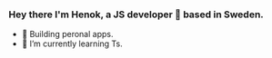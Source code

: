 ### Hey there I'm Henok, a JS developer 🚀 based in Sweden. 

- 🔭 Building peronal apps.
- 🌱 I’m currently learning Ts.
